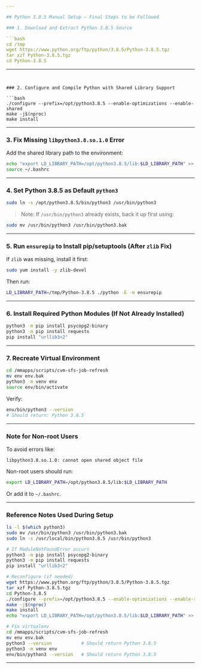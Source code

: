 ```yaml
---

## Python 3.8.5 Manual Setup – Final Steps to be Followed

### 1. Download and Extract Python 3.8.5 Source

```bash
cd /tmp
wget https://www.python.org/ftp/python/3.8.5/Python-3.8.5.tgz
tar xzf Python-3.8.5.tgz
cd Python-3.8.5
```

---
```


### 2. Configure and Compile Python with Shared Library Support

```bash
./configure --prefix=/opt/python3.8.5 --enable-optimizations --enable-shared
make -j$(nproc)
make install
```

---

### 3. Fix Missing `libpython3.8.so.1.0` Error

Add the shared library path to the environment:

```bash
echo "export LD_LIBRARY_PATH=/opt/python3.8.5/lib:$LD_LIBRARY_PATH" >> ~/.bashrc
source ~/.bashrc
```

---

### 4. Set Python 3.8.5 as Default `python3`

```bash
sudo ln -s /opt/python3.8.5/bin/python3 /usr/bin/python3
```

> Note: If `/usr/bin/python3` already exists, back it up first using:

```bash
sudo mv /usr/bin/python3 /usr/bin/python3.bak
```

---

### 5. Run `ensurepip` to Install pip/setuptools (After `zlib` Fix)

If `zlib` was missing, install it first:

```bash
sudo yum install -y zlib-devel
```

Then run:

```bash
LD_LIBRARY_PATH=/tmp/Python-3.8.5 ./python -E -m ensurepip
```

---

### 6. Install Required Python Modules (If Not Already Installed)

```bash
python3 -m pip install psycopg2-binary
python3 -m pip install requests
pip install "urllib3<2"
```

---

### 7. Recreate Virtual Environment

```bash
cd /mmapps/scripts/cvm-sfs-job-refresh
mv env env.bak
python3 -m venv env
source env/bin/activate
```

Verify:

```bash
env/bin/python3 --version
# Should return: Python 3.8.5
```

---

### Note for Non-root Users

To avoid errors like:

```
libpython3.8.so.1.0: cannot open shared object file
```

Non-root users should run:

```bash
export LD_LIBRARY_PATH=/opt/python3.8.5/lib:$LD_LIBRARY_PATH
```

Or add it to `~/.bashrc`.

---

### Reference Notes Used During Setup

```bash
ls -l $(which python3)
sudo mv /usr/bin/python3 /usr/bin/python3.bak
sudo ln -s /usr/local/bin/python3.8.5 /usr/bin/python3

# If ModuleNotFoundError occurs
python3 -m pip install psycopg2-binary
python3 -m pip install requests
pip install "urllib3<2"

# Reconfigure (if needed)
wget https://www.python.org/ftp/python/3.8.5/Python-3.8.5.tgz
tar xzf Python-3.8.5.tgz
cd Python-3.8.5
./configure --prefix=/opt/python3.8.5 --enable-optimizations --enable-shared
make -j$(nproc)
make install
echo "export LD_LIBRARY_PATH=/opt/python3.8.5/lib:$LD_LIBRARY_PATH" >> ~/.bashrc

# Fix virtualenv
cd /mmapps/scripts/cvm-sfs-job-refresh
mv env env.bak
python3 --version           # Should return Python 3.8.5
python3 -m venv env
env/bin/python3 --version   # Should return Python 3.8.5
```

---

